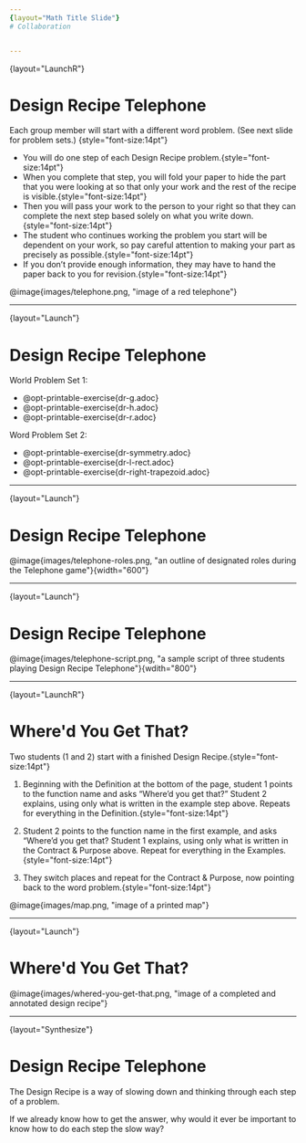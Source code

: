 ```yaml
---
{layout="Math Title Slide"}
# Collaboration


---
```

{layout="LaunchR"}
# Design Recipe Telephone

Each group member will start with a different word problem. (See next slide for problem sets.) {style="font-size:14pt"}

- You will do one step of each Design Recipe problem.{style="font-size:14pt"}
- When you complete that step, you will fold your paper to hide the part that you were looking at so that only your work and the rest of the recipe is visible.{style="font-size:14pt"}
- Then you will pass your work to the person to your right so that they can complete the next step based solely on what you write down.{style="font-size:14pt"}
- The student who continues working the problem you start will be dependent on your work, so pay careful attention to making your part as precisely as possible.{style="font-size:14pt"}
- If you don’t provide enough information, they may have to hand the paper back to you for revision.{style="font-size:14pt"}

@image{images/telephone.png, "image of a red telephone"}


---
{layout="Launch"}
# Design Recipe Telephone

World Problem Set 1: 
- @opt-printable-exercise{dr-g.adoc} 
- @opt-printable-exercise{dr-h.adoc} 
- @opt-printable-exercise{dr-r.adoc} 


Word Problem Set 2: 
- @opt-printable-exercise{dr-symmetry.adoc} 
- @opt-printable-exercise{dr-l-rect.adoc} 
- @opt-printable-exercise{dr-right-trapezoid.adoc} 

<!--
Once completed, the set of functions generated from these Word Problem Set 1 can be used to fix the code in this @opt-starter-file{collaboration}. If all the functions are defined correctly, the starter file will then generate a cool image!

A third option is to use any of the practice problems in the workbook that students haven't solved before. There is a large collection of math problems that would work well with the Design Recipe in our @link{bootstrapworld.org/materials/latest/en-us/functions-solving-word-problems, Solving Word Problems Using the Design Recipe} lesson.
-->

---
{layout="Launch"}
# Design Recipe Telephone

@image{images/telephone-roles.png, "an outline of designated roles during the Telephone game"}{width="600"}


---
{layout="Launch"}
# Design Recipe Telephone

@image{images/telephone-script.png, "a sample script of three students playing Design Recipe Telephone"}{wdith="800"}


---
{layout="LaunchR"}
# Where'd You Get That?

Two students (1 and 2) start with a finished Design Recipe.{style="font-size:14pt"}

1. Beginning with the Definition at the bottom of the page, student 1 points to the function name and asks “Where’d you get that?” Student 2 explains, using only what is written in the example step above. Repeats for everything in the Definition.{style="font-size:14pt"}

1. Student 2 points to the function name in the first example, and asks “Where’d you get that? Student 1 explains, using only what is written in the Contract & Purpose above. Repeat for everything in the Examples.{style="font-size:14pt"}


1. They switch places and repeat for the Contract & Purpose, now pointing back to the word problem.{style="font-size:14pt"}

@image{images/map.png, "image of a printed map"}

---
{layout="Launch"}
# Where'd You Get That?

@image{images/whered-you-get-that.png, "image of a completed and annotated design recipe"}


---
{layout="Synthesize"}
# Design Recipe Telephone

The Design Recipe is a way of slowing down and thinking through each step of a problem. 

If we already know how to get the answer, why would it ever be important to know how to do each step the slow way?

<!--
Sample Responses: Someday we won’t be able to get the answer, and knowing the steps will help; So we can help someone else who is stuck; So we can work with someone else and share our thinking; So we can check our work
-->